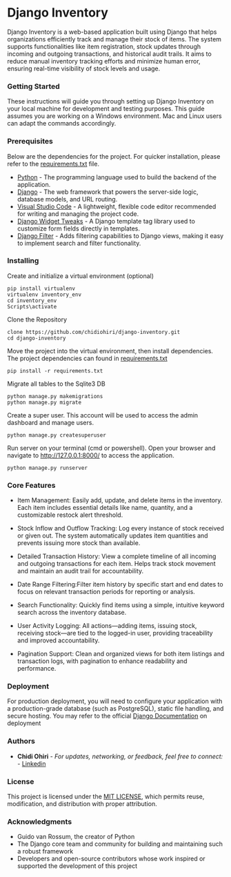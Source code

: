 # Django Inventory

Django Inventory is a web-based application built using Django that helps organizations efficiently track and manage their stock of items. The system supports functionalities like item registration, stock updates through incoming and outgoing transactions, and historical audit trails. It aims to reduce manual inventory tracking efforts and minimize human error, ensuring real-time visibility of stock levels and usage.

### Getting Started

These instructions will guide you through setting up Django Inventory on your local machine for development and testing purposes. This guide assumes you are working on a Windows environment. Mac and Linux users can adapt the commands accordingly.

### Prerequisites

Below are the dependencies for the project. For quicker installation, please refer to the [requirements.txt](requirements.txt) file.
- [Python](https://www.python.org/downloads/) - The programming language used to build the backend of the application.
- [Django](https://www.djangoproject.com/download/) - The web framework that powers the server-side logic, database models, and URL routing.
- [Visual Studio Code](https://code.visualstudio.com/) -  A lightweight, flexible code editor recommended for writing and managing the project code.
- [Django Widget Tweaks](https://pypi.org/project/django-widget-tweaks/) - A Django template tag library used to customize form fields directly in templates.
- [Django Filter](https://pypi.org/project/django-filter/) - Adds filtering capabilities to Django views, making it easy to implement search and filter functionality.

### Installing

Create and initialize a virtual environment (optional)

    pip install virtualenv
    virtualenv inventory_env
    cd inventory_env
    Scripts\activate

Clone the Repository

    clone https://github.com/chidiohiri/django-inventory.git
    cd django-inventory

Move the project into the virtual environment, then install dependencies. The project dependencies can found in [requirements.txt](requirements.txt)

    pip install -r requirements.txt

Migrate all tables to the Sqlite3 DB

    python manage.py makemigrations
    python manage.py migrate

Create a super user. This account will be used to access the admin dashboard and manage users.

    python manage.py createsuperuser

Run server on your terminal (cmd or powershell). Open your browser and navigate to http://127.0.0.1:8000/ to access the application.

    python manage.py runserver

### Core Features

- Item Management: Easily add, update, and delete items in the inventory. Each item includes essential details like name, quantity, and a customizable restock alert threshold.

- Stock Inflow and Outflow Tracking: Log every instance of stock received or given out. The system automatically updates item quantities and prevents issuing more stock than available.

- Detailed Transaction History: View a complete timeline of all incoming and outgoing transactions for each item. Helps track stock movement and maintain an audit trail for accountability.

- Date Range Filtering:Filter item history by specific start and end dates to focus on relevant transaction periods for reporting or analysis.

- Search Functionality: Quickly find items using a simple, intuitive keyword search across the inventory database.

- User Activity Logging: All actions—adding items, issuing stock, receiving stock—are tied to the logged-in user, providing traceability and improved accountability.

- Pagination Support: Clean and organized views for both item listings and transaction logs, with pagination to enhance readability and performance.

### Deployment

For production deployment, you will need to configure your application with a production-grade database (such as PostgreSQL), static file handling, and secure hosting. You may refer to the official [Django Documentation](https://docs.djangoproject.com/en/5.1/howto/deployment/) on deployment

### Authors

  - **Chidi Ohiri** - *For updates, networking, or feedback, feel free to connect:* -
    [Linkedin](https://www.linkedin.com/in/chidiebere-ohiri/)

### License

This project is licensed under the [MIT LICENSE](LICENSE.md), which permits reuse, modification, and distribution with proper attribution.

### Acknowledgments

  - Guido van Rossum, the creator of Python
  - The Django core team and community for building and maintaining such a robust framework
  - Developers and open-source contributors whose work inspired or supported the development of this project

